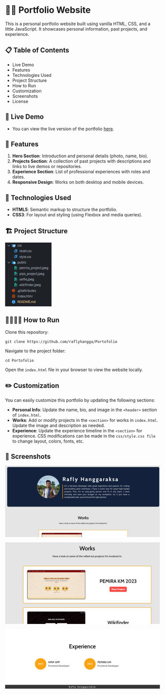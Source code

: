 # 🧑🏻 Portfolio Website
This is a personal portfolio website built using vanilla HTML, CSS, and a little JavaScript. It showcases personal information, past projects, and experience.

## 📋 Table of Contents
- Live Demo
- Features
- Technologies Used
- Project Structure
- How to Run
- Customization
- Screenshots
- License

## 🍿 Live Demo
- You can view the live version of the portfolio [here](https://raflyhangga.github.io/Portofolio/).

## 🌟 Features
1. **Hero Section**: Introduction and personal details (photo, name, bio).
2. **Projects Section**: A collection of past projects with descriptions and links to live demos or repositories.
3. **Experience Section**: List of professional experiences with roles and dates.
4. **Responsive Design**: Works on both desktop and mobile devices.

## 🔨 Technologies Used
- **HTML5**: Semantic markup to structure the portfolio.
- **CSS3**: For layout and styling (using Flexbox and media queries).

## 🏗️ Project Structure
![Image of Project Structure](public\project_structure.png)

## 🏃🏻‍♂️‍➡️ How to Run
Clone this repository:

```
git clone https://github.com/raflyhangga/Portofolio
```
Navigate to the project folder:

```
cd Portofolio
```

Open the ```index.html``` file in your browser to view the website locally.

## ✏️ Customization
You can easily customize this portfolio by updating the following sections:

- **Personal Info**: Update the name, bio, and image in the ```<header>``` section of ```index.html```.
- **Works**: Add or modify projects in the ```<section>``` for works in ```index.html```. Update the image and description as needed.
- **Experience**: Update the experience timeline in the ```<section>``` for experience.
CSS modifications can be made in the ```css/style.css file``` to change layout, colors, fonts, etc.

## 📸 Screenshots
![Hero Section](public\header.jpeg)

![Projects Section](public\projects.jpeg)

![Experience Section](public\experience.jpeg)
